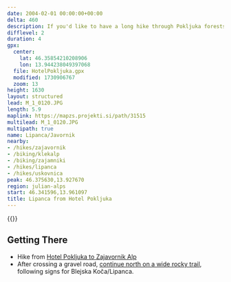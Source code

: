 ```yaml
---
date: 2004-02-01 00:00:00+00:00
delta: 460
description: If you'd like to have a long hike through Pokljuka forests combined with a whiff of an ascent, a great view, and some local food in a mountain hut, hike from Hotel Pokljuka to Lipanca.
difflevel: 2
duration: 4
gpx:
  center:
    lat: 46.35854210208906
    lon: 13.944238049397068
  file: HotelPokljuka.gpx
  modified: 1730906767
  zoom: 13
height: 1630
layout: structured
lead: M_1_0120.JPG
length: 5.9
maplink: https://mapzs.projekti.si/path/31515
multilead: M_1_0120.JPG
multipath: true
name: Lipanca/Javornik
nearby:
- /hikes/zajavornik
- /biking/klekalp
- /biking/zajamniki
- /hikes/lipanca
- /hikes/uskovnica
peak: 46.375630,13.927670
region: julian-alps
start: 46.341596,13.961097
title: Lipanca from Hotel Pokljuka
---
```

{{<hike-details description="true">}}

## Getting There

* Hike from [Hotel Pokljuka to Zajavornik Alp](../../zajavornik)
* After crossing a gravel road, [continue north on a wide rocky trail](../zajavornik), following signs for Blejska Koča/Lipanca.
